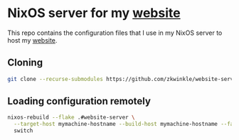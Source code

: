 # NixOS server for my [website](https://github.com/zkwinkle/website)

This repo contains the configuration files that I use in my NixOS server
to host my [website](https://github.com/zkwinkle/website-server).

## Cloning

```sh
git clone --recurse-submodules https://github.com/zkwinkle/website-server.git
```

## Loading configuration remotely
```sh
nixos-rebuild --flake .#website-server \
  --target-host mymachine-hostname --build-host mymachine-hostname --fast \
  switch
```
